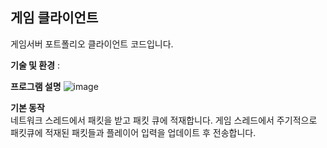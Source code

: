 ## 게임 클라이언트
게임서버 포트폴리오 클라이언트 코드입니다.<br/>

**기술 및 환경** : 

**프로그램 설명**
![image](https://github.com/seejh/UnrealClient/assets/152791315/741f6b13-3db3-406b-951d-e2ae81100b68)
<br/>

**기본 동작**<br/>
네트워크 스레드에서 패킷을 받고 패킷 큐에 적재합니다. 게임 스레드에서 주기적으로 패킷큐에 적재된 패킷들과 플레이어 입력을 업데이트 후 전송합니다.


